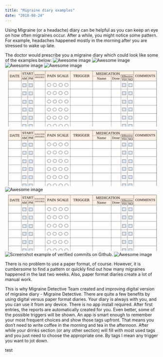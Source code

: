 ```yaml
---
title: "Migraine diary examples"
date: "2018-08-24"
---
```


Using Migraine (or a headache) diary can be helpful as you can keep an eye on how often migraines occur. After a while, you might notice some pattern. For example, headaches happened mostly in the morning after you are stressed to wake up late.

The doctor would prescribe you a migraine diary which could look like some of the examples below:
![Awesome image](paper-diary-example-1.png)
![Awesome image](./paper-diary-example-1.png)
![Awesome image](../paper-diary-example-1.png)
![Awesome image](./static/paper-diary-example-1.png)
![Awesome image](./static/images/paper-diary-example-1.png)
![Awesome image](/static/images/paper-diary-example-1.png)
![Awesome image](../static/images/paper-diary-example-1.png)
![Awesome image](../../../static/images/paper-diary-example-1.png)
![Screenshot example of verified commits on Github.](images/paper-diary-example-1.png 'Example of verified commits on Github')
![Awesome image](/images/paper-diary-example-1.png)

There is no problem to use a paper format, of course. However, it is cumbersome to find a pattern or quickly find out how many migraines happened in the last two weeks. Also, paper format diaries create a lot of manual work.

This is why Migraine Detective Team created and improving digital version of migraine diary - Migraine Detective. There are quite a few benefits by using digital versus paper format diaries. Your diary is always with you, and you can use it from any device. There is no app install required. After first entries, the reports are automatically created for you. Even better, some of the possible triggers will be shown. An app is smart enough to remember your most frequent choices and show those tags upfront. That means you don’t need to write coffee in the morning and tea in the afternoon. After while your drinks section (or any other section) will fill with most used tags and you just need to choose the appropriate one. By tags I mean any trigger you want to jot down.

test
